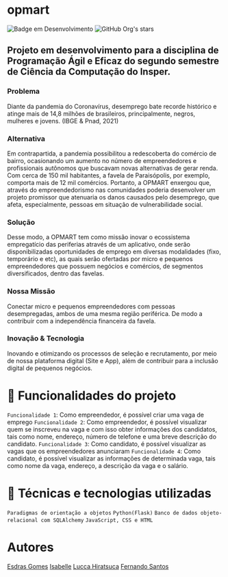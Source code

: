 # opmart
![Badge em Desenvolvimento](http://img.shields.io/static/v1?label=STATUS&message=EM%20DESENVOLVIMENTO&color=GREEN&style=for-the-badge)
![GitHub Org's stars](https://img.shields.io/github/stars/camilafernanda?style=social)
## Projeto em desenvolvimento para a disciplina de Programação Ágil e Eficaz do segundo semestre de Ciência da Computação do Insper.
### Problema
Diante da pandemia do Coronavírus, desemprego bate recorde histórico e atinge mais de 14,8 milhões de brasileiros, principalmente, negros, mulheres e jovens. (IBGE & Pnad, 2021)
### Alternativa
Em contrapartida, a pandemia possibilitou a redescoberta do comércio de bairro, ocasionando um aumento no número de empreendedores e profissionais autônomos que buscavam novas alternativas de gerar renda. Com cerca de 150 mil habitantes, a favela de Paraisópolis, por exemplo, comporta mais de 12 mil comércios. Portanto, a OPMART enxergou que, através do empreendedorismo nas comunidades poderia desenvolver um projeto promissor que atenuaria os danos causados pelo desemprego, que afeta, especialmente, pessoas em situação de vulnerabilidade social.

### Solução
Desse modo, a OPMART tem como missão inovar o ecossistema empregatício das periferias através de um aplicativo, onde serão disponibilizadas oportunidades de emprego em diversas modalidades (fixo, temporário e etc), as quais serão ofertadas por micro e pequenos empreendedores que possuem negócios e comércios, de segmentos diversificados, dentro das favelas.

### Nossa Missão
Conectar micro e pequenos empreendedores com pessoas desempregadas, ambos de uma mesma região periférica. De modo a contribuir com a independência financeira da favela.

### Inovação & Tecnologia
Inovando e otimizando os processos de seleção e recrutamento, por meio de nossa plataforma digital (Site e App), além de contribuir para a inclusão digital de pequenos negócios.

# :hammer: Funcionalidades do projeto
`Funcionalidade 1`: Como empreendedor, é possível criar uma vaga de emprego
`Funcionalidade 2`: Como empreendedor, é possível visualizar quem se inscreveu na vaga e com isso obter informações dos candidatos, tais como nome, endereço, número de telefone e uma breve descrição do candidato. 
`Funcionalidade 3`: Como candidato, é possível visualizar as vagas que os empreendedores anunciaram
`Funcionalidade 4`: Como candidato, é possível visualizar as informações de determinada vaga, tais como nome da vaga, endereço, a descrição da vaga e o salário.

# :hammer: Técnicas e tecnologias utilizadas
`Paradigmas de orientação a objetos`
`Python(Flask)`
`Banco de dados objeto-relacional com SQLAlchemy`
`JavaScript, CSS e HTML`

# Autores
<a href = "https://github.com/esdrasgc">Esdras Gomes</a>
<a href = "https://github.com/Isabelleatt">Isabelle</a>
<a href = "https://github.com/LuccaHiratsuca">Lucca Hiratsuca</a>
<a href = "https://github.com/LuccaHiratsuca">Fernando Santos</a>



